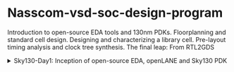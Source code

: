 # Nasscom-vsd-soc-design-program
Introduction to open-source EDA tools and 130nm PDKs. Floorplanning and standard cell design. Designing and characterizing a library cell. Pre-layout timing analysis and clock tree synthesis. The final leap: From RTL2GDS 

<details>
  <summary>Sky130-Day1: Inception of open-source EDA, openLANE and Sky130 PDK</summary>
  Commands to invoke the OpenLANE flow and perform synthesis:

```bash
  # Change directory to OpenLANE flow directory
  $cd Desktop/work/tools/openlane_working_dir/openlane

  # Invoke the OpenLANE flow Docker subsystem
  # (Ensure Docker is installed and configured on your system)
  $docker

  # Start the OpenLANE interactive flow
  %./flow.tcl -interactive

  # Load OpenLANE required packages
  %package require openlane 0.9

  # Prepare the design for synthesis
  %prep -design picorv32a

  # Run the synthesis process
  %run_synthesis
```

Screenshots of the operations
![d1_1](https://github.com/user-attachments/assets/7735f6bf-c0dd-4972-b342-163244357eb5)
![d1_2](https://github.com/user-attachments/assets/b13ec707-5916-460a-b98a-1adaa60e1b00)
![d1_3](https://github.com/user-attachments/assets/1c1f3481-1e31-42be-a011-74a17488fbe5)
![d1_4](https://github.com/user-attachments/assets/f968126c-a07c-404e-801a-08583b09ace5)

</details>
